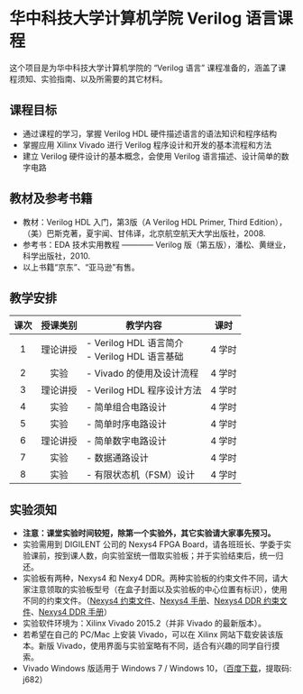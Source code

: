 # 华中科技大学计算机学院 Verilog 语言课程
这个项目是为华中科技大学计算机学院的 “Verilog 语言” 课程准备的，涵盖了课程须知、实验指南、以及所需要的其它材料。
## 课程目标
- 通过课程的学习，掌握 Verilog HDL 硬件描述语言的语法知识和程序结构
- 掌握应用 Xilinx Vivado 进行 Verilog 程序设计和开发的基本流程和方法
- 建立 Verilog 硬件设计的基本概念，会使用 Verilog 语言描述、设计简单的数字电路
## 教材及参考书籍
- 教材：Verilog HDL 入门，第3版（A Verilog HDL Primer, Third Edition），（美）巴斯克著，夏宇闻、甘伟译，北京航空航天大学出版社，2008.
- 参考书：EDA 技术实用教程 ———— Verilog 版（第五版），潘松、黄继业，科学出版社，2010.
- 以上书籍“京东”、“亚马逊”有售。
## 教学安排
| 课次 | 授课类别 | 教学内容 | 课时 |
|:----:|:-------:|---------|------|
| 1 | 理论讲授 | - Verilog HDL 语言简介<br>- Verilog HDL 语言基础 | 4 学时 |
| 2 | 实验 | - Vivado 的使用及设计流程 | 4 学时 |
| 3 | 理论讲授 | - Verilog HDL 程序设计方法 | 4 学时 |
| 4 | 实验 | - 简单组合电路设计 | 4 学时 |
| 5 | 实验 | - 简单时序电路设计 | 4 学时 |
| 6 | 理论讲授 | - 简单数字电路设计 | 4 学时 |
| 7 | 实验 | - 数据通路设计 | 4 学时 |
| 8 | 实验 | - 有限状态机（FSM）设计 | 4 学时 |
## 实验须知
- **注意：课堂实验时间较短，除第一个实验外，其它实验请大家事先预习。**
- 实验需用到 DIGILENT 公司的 Nexys4 FPGA Board，请各班班长、学委于实验课前，按到课人数，向实验室统一借取实验板；并于实验结束后，统一归还。
- 实验板有两种，Nexys4 和 Nexy4 DDR。两种实验板的约束文件不同，请大家注意领取的实验板型号（在盒子封面以及实验板的中心位置有标识），使用不同的约束文件。（[Nexys4 约束文件](./Nexys4/Nexys4_Master.xdc)、[Nexys4 手册](./Nexys4/Nexys4_RM_VB2_Final_5.pdf)、[Nexys4 DDR 约束文件](./Nexys4/Nexys4DDR_Master.xdc)、[Nexys4 DDR 手册](./Nexys4/nexys4ddr_rm.pdf)）
- 实验软件环境为：Xilinx Vivado 2015.2（并非 Vivado 的最新版本）。
- 若希望在自己的 PC/Mac 上安装 Vivado，可以在 Xilinx 网站下载安装该版本。新版 Vivado，使用界面与实验室略有不同，适合有兴趣的同学自行摸索。
- Vivado Windows 版适用于 Windows 7 / Windows 10，（[百度下载](https://pan.baidu.com/s/15eftbUP_h7w1AGIHujHKFQ)，提取码: j682）
